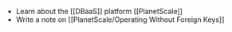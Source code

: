 - Learn about the [[DBaaS]] platform [[PlanetScale]]
- Write a note on [[PlanetScale/Operating Without Foreign Keys]]